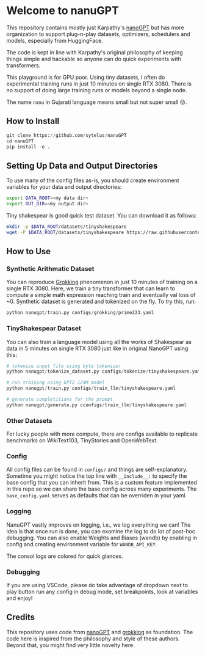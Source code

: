 # Welcome to nanuGPT

This repository contains mostly just Karpathy's [nanoGPT](https://github.com/karpathy/nanoGPT) but has more organization to support plug-n-play datasets, optimizers, schedulers and models, especially from HuggingFace.

The code is kept in line with Karpathy's original philosophy of keeping things simple and hackable so anyone can do quick experiments with transformers.

This playground is for GPU poor. Using tiny datasets, I often do experimental training runs in just 10 minutes on single RTX 3080. There is no support of doing large training runs or models beyond a single node.

The name `nanu` in Gujarati language means small but not super small :stuck_out_tongue_winking_eye:.

## How to Install

```python
git clone https://github.com/sytelus/nanuGPT
cd nanuGPT
pip install -e .
```

## Setting Up Data and Output Directories

To use many of the config files as-is, you should create environment variables for your data and output directories:

```bash
export DATA_ROOT=<my data dir>
export OUT_DIR=<my output dir>
```

Tiny shakespear is good quick test dataset. You can download it as follows:

```bash
mkdir -p $DATA_ROOT/datasets/tinyshakespeare
wget -P $DATA_ROOT/datasets/tinyshakespeare https://raw.githubusercontent.com/karpathy/char-rnn/master/data/tinyshakespeare/input.txt
```

## How to Use

### Synthetic Arithmatic Dataset

You can reproduce [Grokking](https://arxiv.org/abs/2201.02177) phenomenon in just 10 minutes of training on a single RTX 3080. Here, we train a tiny transformer that can learn to compute a simple math expression reaching train and eventually val loss of ~0. Synthetic dataset is generated and tokenized on the fly. To try this, run:

```python
python nanugpt/train.py configs/grokking/prime223.yaml
```

### TinyShakespear Dataset

You can also train a language model using all the works of Shakespear as data in 5 minutes on single RTX 3080 just like in original NanoGPT using this:

```python
# tokenize input file using byte tokenizer
python nanugpt/tokenize_dataset.py configs/tokenize/tinyshakespeare.yaml

# run training using GPT2 124M model
python nanugpt/train.py configs/train_llm/tinyshakespeare.yaml

# generate completitions for the prompt
python nanugpt/generate.py cconfigs/train_llm/tinyshakespeare.yaml
```

### Other Datasets

For lucky people with more compute, there are configs available to replicate benchmarks on WikiText103, TinyStories and OpenWebText.

### Config

All config files can be found in `configs/` and things are self-explanatory. Sometime you might notice the top line with `__include__:` to specify the base config that you can inherit from. This is a custom feature implemented in this repo so we can share the base config across many experiments. The `base_config.yaml` serves as defaults that can be overriden in your yaml.

### Logging

NanuGPT vastly improves on logging, i.e., we log everything we can! The idea is that once run is done, you can examine the log to do lot of post-hoc debugging. You can also enable Weights and Biases (wandb) by enabling in config and creating environment variable for `WANDB_API_KEY`.

The consol logs are colored for quick glances.

### Debugging

If you are using VSCode, please do take advantage of dropdown next to play button run any config in debug mode, set breakpoints, look at variables and enjoy!

## Credits

This repository uses code from [nanoGPT](https://github.com/karpathy/nanoGPT) and [grokking](https://github.com/danielmamay/grokking) as foundation. The code here is inspired from the philosophy and style of these authors. Beyond that, you might find very little novelty here.
